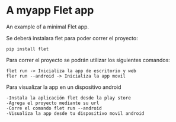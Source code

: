 # A myapp Flet app

An example of a minimal Flet app.

Se deberá instalara flet para poder correr el proyecto:

```
pip install flet
```

Para correr el proyecto se podrán utilizar los siguientes comandos:

```
flet run -> Inicializa la app de escritorio y web
fler run --android -> Inicializa la app movil
```

Para visualizar la app en un dispositivo android

```
-Instala la aplicación flet desde la play store
-Agrega el proyecto mediante su url
-Corre el comando flet run --android
-Visualiza la app desde tu dispositivo movil android
```
